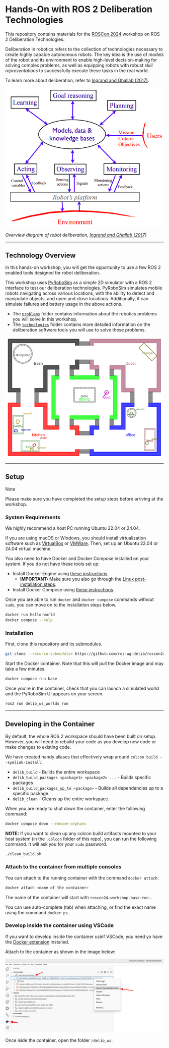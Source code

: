 # Hands-On with ROS 2 Deliberation Technologies

This repository contains materials for the [ROSCon 2024](https://roscon.ros.org/2024/) workshop on ROS 2
Deliberation Technologies.

Deliberation in robotics refers to the collection of technologies necessary to create highly capable autonomous robots.
The key idea is the use of *models* of the robot and its environment to enable high-level decision-making for solving complex problems, as well as equipping robots with robust *skill representations* to successfully execute these tasks in the real world.

To learn more about deliberation, refer to [Ingrand and Ghallab (2017)](https://hal.science/hal-01137921).

![image](media/deliberation_ingrand_ghallab_2017.png)

*Overview diagram of robot deliberation, [Ingrand and Ghallab (2017)](https://hal.science/hal-01137921)*

---

## Technology Overview

In this hands-on workshop, you will get the opportunity to use a few ROS 2 enabled tools designed for robot deliberation.

This workshop uses [PyRoboSim](https://github.com/sea-bass/pyrobosim) as a simple 2D simulator with a ROS 2 interface to test our deliberation technologies.
PyRoboSim simulates mobile robots navigating across various locations, with the ability to detect and manipulate objects, and open and close locations.
Additionally, it can simulate failures and battery usage in the above actions.

* The [`problems`](./problems/README.md) folder contains information about the robotics problems you will solve in this workshop.
* The [`technologies`](./technologies/README.md) folder contains more detailed information on the deliberation software tools you will use to solve these problems.

![image](media/pyrobosim_world.png)

---

## Setup

> [!NOTE]
> Please make sure you have completed the setup steps before arriving at the workshop.

### System Requirements

We highly recommend a host PC running Ubuntu 22.04 or 24.04.

If you are using macOS or Windows, you should install virtualization software such as [VirtualBox](https://www.virtualbox.org/) or [VMWare](https://www.vmware.com/products/desktop-hypervisor/workstation-and-fusion).
Then, set up an Ubuntu 22.04 or 24.04 virtual machine.

You also need to have Docker and Docker Compose installed on your system.
If you do not have these tools set up:

* Install Docker Engine using [these instructions](https://docs.docker.com/engine/install/ubuntu/).
  * **IMPORTANT:** Make sure you also go through the [Linux post-installation steps](https://docs.docker.com/engine/install/linux-postinstall/).
* Install Docker Compose using [these instructions](https://docs.docker.com/compose/install/).

Once you are able to run `docker` and `docker compose` commands without `sudo`, you can move on to the installation steps below.

```bash
docker run hello-world
docker compose --help
```

### Installation

First, clone this repository and its submodules.

```bash
git clone --recurse-submodules https://github.com/ros-wg-delib/roscon24-workshop.git
```

Start the Docker container.
Note that this will pull the Docker image and may take a few minutes.

```bash
docker compose run base
```

Once you're in the container, check that you can launch a simulated world and the PyRoboSim UI appears on your screen.

```bash
ros2 run delib_ws_worlds run
```

---

## Developing in the Container

By default, the whole ROS 2 workspace should have been built on setup.
However, you will need to rebuild your code as you develop new code or make changes to existing code.

We have created handy aliases that effectively wrap around `colcon build --symlink-install`:

* `delib_build` - Builds the entire workspace
* `delib_build_packages <package1> <package2> ...` - Builds specific packages
* `delib_build_packages_up_to <package>` - Builds all dependencies up to a specific package.
* `delib_clean` - Cleans up the entire workspace.

When you are ready to shut down the container, enter the following command:

```bash
docker compose down --remove-orphans
```

**NOTE:** If you want to clean up any colcon build artifacts mounted to your host system (in the `.colcon` folder of this repo), you can run the following command.
It will ask you for your `sudo` password.

```bash
./clean_build.sh
```

### Attach to the container from multiple consoles

You can attach to the running container with the command `docker attach`:

```bash
docker attach <name of the container>
```

The name of the container will start with `roscon24-workshop-base-run-`.

You can use auto-complete (tab) when attaching, or find the exact name using the command `docker ps`.

### Develop inside the container using VSCode

If you want to develop inside the container usinf VSCode, you need yo have the [Docker extension](https://marketplace.visualstudio.com/items?itemName=ms-azuretools.vscode-docker) installed.

Attach to the container as shown in the image below:

![vscode_attach.png](vscode_attach.png)

Once iside the container, open the folder `/delib_ws`.